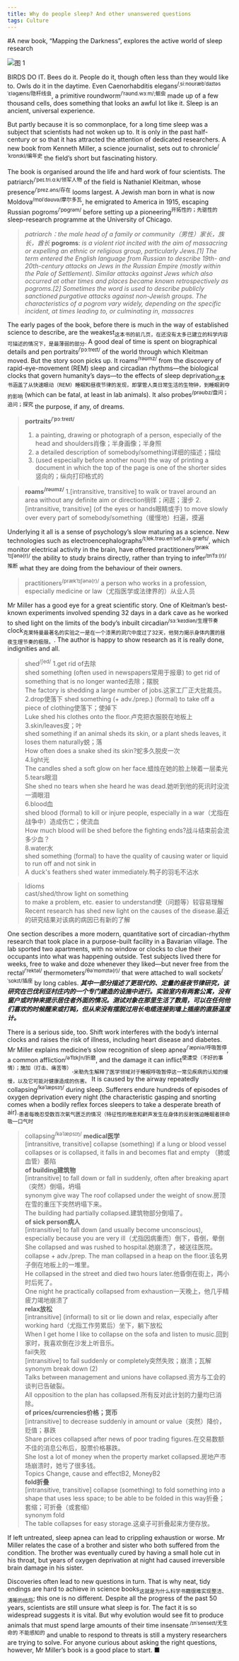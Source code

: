 ```yaml
---
title: Why do people sleep? And other unanswered questions
tags: Culture
---
```


#A new book, “Mapping the Darkness”, explores the active world of sleep research

![图 1](../images/15f653825dcafe0598e578993f26e0a542d89335e68e113a00035b695aa31a22.png)  

BIRDS DO IT. Bees do it. People do it, though often less than they would like to. Owls do it in the daytime. Even Caenorhabditis elegans<sup>/ˌsiːnoʊræbˈdaɪtəs ˈɛləɡæns/隐杆线虫</sup>, a primitive roundworm<sup>/ˈraʊnd.wɜːm/;蛔虫</sup> made up of a few thousand cells, does something that looks an awful lot like it. Sleep is an ancient, universal experience.

But partly because it is so commonplace, for a long time sleep was a subject that scientists had not woken up to. It is only in the past half-century or so that it has attracted the attention of dedicated researchers. A new book from Kenneth Miller, a science journalist, sets out to chronicle<sup>/ˈkrɒnɪkl/编年史</sup> the field’s short but fascinating history.

The book is organised around the life and hard work of four scientists. The patriarch<sup>/ˈpeɪ.tri.ɑːk/领军人物</sup> of the field is Nathaniel Kleitman, whose presence<sup>/ˈprez.əns/存在</sup> looms largest. A Jewish man born in what is now Moldova<sup>/mɒlˈdəʊvə/摩尔多瓦</sup>, he emigrated to America in 1915, escaping Russian pogroms<sup>/ˈpɒɡrəm/</sup> before setting up a pioneering<sup>开拓性的；先驱性的</sup> sleep-research programme at the University of Chicago.
>_patriarch：the male head of a family or community（男性）家长，族长，酋长_
**pogroms**: _is a violent riot incited with the aim of massacring or expelling an ethnic or religious group, particularly Jews.[1] The term entered the English language from Russian to describe 19th- and 20th-century attacks on Jews in the Russian Empire (mostly within the Pale of Settlement). Similar attacks against Jews which also occurred at other times and places became known retrospectively as pogroms.[2] Sometimes the word is used to describe publicly sanctioned purgative attacks against non-Jewish groups. The characteristics of a pogrom vary widely, depending on the specific incident, at times leading to, or culminating in, massacres_

The early pages of the book, before there is much in the way of established science to describe, are the weakest<sub>这本书的前几页，在还没有太多已建立的科学内容可描述的情况下，是最薄弱的部分</sub>. A good deal of time is spent on biographical details and pen portraits<sup>/ˈpɔːtreɪt/</sup> of the world through which Kleitman moved. But the story soon picks up. It roams<sup>/rəʊmz/</sup> from the discovery of rapid-eye-movement (REM) sleep and circadian rhythms—the biological clocks that govern humanity’s days—to the effects of sleep deprivation<sub>这本书涵盖了从快速眼动（REM）睡眠和昼夜节律的发现，即掌管人类日常生活的生物钟，到睡眠剥夺的影响</sub> (which can be fatal, at least in lab animals). It also probes<sup>/prəʊbz/盘问；追问；探究</sup> the purpose, if any, of dreams.
>**portraits<sup>/ˈpɔːtreɪt/</sup>**
>1. a painting, drawing or photograph of a person, especially of the head and shoulders肖像；半身画像；半身照
>2. a detailed description of somebody/something详细的描述；描绘
>3. (used especially before another noun) the way of printing a document in which the top of the page is one of the shorter sides竖向的；纵向打印格式的

>**roams<sup>/rəʊmz/</sup>**
>1.[intransitive, transitive] to walk or travel around an area without any definite aim or direction徜徉；闲逛；漫步
>2.[intransitive, transitive] (of the eyes or hands眼睛或手) to move slowly over every part of somebody/something（缓慢地）扫遍，摸遍

Underlying it all is a sense of psychology’s slow maturing as a science. New technologies such as electroencephalographs<sup>/ɪˌlek.trəʊ.enˈsef.ə.lə.ɡræfs/</sup>, which monitor electrical activity in the brain, have offered practitioners<sup>/prækˈtɪʃənə(r)/</sup> the ability to study brains directly, rather than trying to infer<sup>/ɪnˈfɜː(r)/推断</sup> what they are doing from the behaviour of their owners.
>practitioners<sup>/prækˈtɪʃənə(r)/</sup>
a person who works in a profession, especially medicine or law（尤指医学或法律界的）从业人员

Mr Miller has a good eye for a great scientific story. One of Kleitman’s best-known experiments involved spending 32 days in a dark cave as he worked to shed light on the limits of the body’s inbuilt circadian<sup>/sɜːˈkeɪdiən/生理节奏</sup> clock<sub>克莱特曼最著名的实验之一是在一个漆黑的洞穴中度过了32天，他努力揭示身体内置的昼夜生理节奏的极限。</sub>. The author is happy to show research as it is really done, indignities and all.

>shed<sup>/ʃed/</sup>
>1.get rid of去除 <br>
>shed something (often used in newspapers常用于报章) to get rid of something that is no longer wanted去除；摆脱<br>
>The factory is shedding a large number of jobs.这家工厂正大批裁员。<br>
>2.drop使落下 shed something (+ adv./prep.) (formal) to take off a piece of clothing使落下；使掉下<br>
Luke shed his clothes onto the floor.卢克把衣服脱在地板上<br>
3.skin/leaves皮；叶<br>
shed something if an animal sheds its skin, or a plant sheds leaves, it loses them naturally蜕；落<br>
How often does a snake shed its skin?蛇多久脱皮一次<br>
4.light光<br>
The candles shed a soft glow on her face.蜡烛在她的脸上映着一层柔光<br>
5.tears眼泪<br>
She shed no tears when she heard he was dead.她听到他的死讯时没流一滴眼泪<br>
6.blood血<br>
shed blood (formal) to kill or injure people, especially in a war（尤指在战争中）造成伤亡；使流血<br>
How much blood will be shed before the fighting ends?战斗结束前会流多少血？<br>
8.water水 <br>
shed something (formal) to have the quality of causing water or liquid to run off and not sink in<br>
A duck's feathers shed water immediately.鸭子的羽毛不沾水<br>

>Idioms<br>
cast/shed/throw light on something<br>
to make a problem, etc. easier to understand使（问题等）较容易理解<br>
Recent research has shed new light on the causes of the disease.最近的研究结果对该病的病因已有新的了解<br>

One section describes a more modern, quantitative sort of circadian-rhythm research that took place in a purpose-built facility in a Bavarian village. The lab sported two apartments, with no window or clocks to clue their occupants into what was happening outside. Test subjects lived there for weeks, free to wake and doze whenever they liked—but never free from the rectal<sup>/ˈrektəl/</sup> thermometers<sup>/θəˈmɒmɪtə(r)/</sup> that were attached to wall sockets<sup>/ˈsɒkɪt/插座</sup> by long cables.
**_其中一部分描述了更现代的、定量的昼夜节律研究，该研究在巴伐利亚村庄内的一个专门建造的设施中进行。实验室内有两套公寓，没有窗户或时钟来提示居住者外面的情况。测试对象在那里生活了数周，可以在任何他们喜欢的时候醒来或打盹，但从来没有摆脱过用长电缆连接到墙上插座的直肠温度计。_**

There is a serious side, too. Shift work interferes with the body’s internal clocks and raises the risk of illness, including heart disease and diabetes. Mr Miller explains medicine’s slow recognition of sleep apnea<sup>/ˈæpniə/呼吸暂停</sup>, a common affliction<sup>/əˈflɪkʃn/折磨</sup>, and the damage it can inflict<sup>使遭受（不好的事情）；施加（打击、痛苦等）</sup>.<sub>米勒先生解释了医学领域对于睡眠呼吸暂停这一常见疾病的认知的缓慢，以及它可能对健康造成的伤害。</sub> It is caused by the airway repeatedly collapsing<sup>/kəˈlæpsɪŋ/</sup> during sleep. Sufferers endure hundreds of episodes of oxygen deprivation every night (the characteristic gasping and snorting comes when a bodily reflex forces sleepers to take a desperate breath of air).<sub>患者每晚忍受数百次氧气匮乏的情况（特征性的喘息和鼾声发生在身体的反射强迫睡眠者拼命吸一口气时</sub>
>collapsing<sup>/kəˈlæpsɪŋ/</sup> 
>**medical医学**<br>
>[intransitive, transitive] collapse (something) if a lung or blood vessel collapses or is collapsed, it falls in and becomes flat and empty
（肺或血管）萎陷<br>
>**of building建筑物**<br>
  [intransitive] to fall down or fall in suddenly, often after breaking apart（突然）倒塌，坍塌<br>
synonym give way
The roof collapsed under the weight of snow.房顶在雪的重压下突然坍塌下来。<br>
The building had partially collapsed.建筑物部分倒塌了。<br>
**of sick person病人**<br>
  [intransitive] to fall down (and usually become unconscious), especially because you are very ill（尤指因病重而）倒下，昏倒，晕倒<br>
She collapsed and was rushed to hospital.她崩溃了，被送往医院。<br>
 collapse + adv./prep. The man collapsed in a heap on the floor.该名男子倒在地板上的一堆里。<br>
He collapsed in the street and died two hours later.他昏倒在街上，两小时后死了。<br>
One night he practically collapsed from exhaustion一天晚上，他几乎精疲力竭地崩溃了<br>
**relax放松**<br>
[intransitive] (informal) to sit or lie down and relax, especially after working hard（尤指工作劳累后）坐下，躺下放松<br>
When I get home I like to collapse on the sofa and listen to music.回到家时，我喜欢倒在沙发上听音乐。<br>
fail失败<br>
[intransitive] to fail suddenly or completely突然失败；崩溃；瓦解<br>
synonym break down (2)<br>
Talks between management and unions have collapsed.资方与工会的谈判已告破裂。<br>
All opposition to the plan has collapsed.所有反对此计划的力量均已消除。<br>
**of prices/currencies价格；货币**<br>
[intransitive] to decrease suddenly in amount or value（突然）降价，贬值；暴跌<br>
Share prices collapsed after news of poor trading figures.在交易数额不佳的消息公布后，股票价格暴跌。<br>
She lost a lot of money when the property market collapsed.房地产市场崩溃时，她亏了很多钱。<br>
Topics Change, cause and effectB2, MoneyB2<br>
**fold折叠**<br>
[intransitive, transitive] collapse (something) to fold something into a shape that uses less space; to be able to be folded in this way折叠；套缩；可折叠（或套缩）<br>
synonym fold<br>
The table collapses for easy storage.这桌子可折叠起来方便存放。<br>

If left untreated, sleep apnea can lead to crippling exhaustion or worse. Mr Miller relates the case of a brother and sister who both suffered from the condition. The brother was eventually cured by having a small hole cut in his throat, but years of oxygen deprivation at night had caused irreversible brain damage in his sister.

Discoveries often lead to new questions in turn. That is why neat, tidy endings are hard to achieve in science books<sub>这就是为什么科学书籍很难实现整洁、清晰的结局</sub>; this one is no different. Despite all the progress of the past 50 years, scientists are still unsure what sleep is for. The fact it is so widespread suggests it is vital. But why evolution would see fit to produce animals that must spend large amounts of their time insensate<sup> /ɪnˈsenseɪt/无生命的 不能感知的</sup> and unable to respond to threats is still a mystery researchers are trying to solve. For anyone curious about asking the right questions, however, Mr Miller’s book is a good place to start. ■